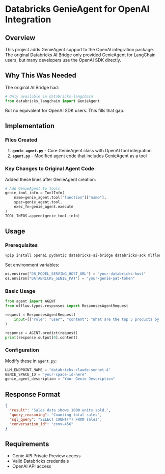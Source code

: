 # Databricks GenieAgent for OpenAI Integration

## Overview

This project adds GenieAgent support to the OpenAI integration package.  
The original Databricks AI Bridge only provided GenieAgent for LangChain users, but many developers use the OpenAI SDK directly.

## Why This Was Needed

The original AI Bridge had:
```python
# Only available in databricks-langchain
from databricks_langchain import GenieAgent
```

But no equivalent for OpenAI SDK users. This fills that gap.

## Implementation

### Files Created

1. **`genie_agent.py`** - Core GenieAgent class with OpenAI tool integration
2. **`agent.py`** - Modified agent code that includes GenieAgent as a tool

### Key Changes to Original Agent Code

Added these lines after GenieAgent creation:

```python
# Add GenieAgent to tools
genie_tool_info = ToolInfo(
    name=genie_agent.tool["function"]["name"],
    spec=genie_agent.tool,
    exec_fn=genie_agent.execute
)
TOOL_INFOS.append(genie_tool_info)
```

## Usage

### Prerequisites

```python
%pip install openai pydantic databricks-ai-bridge databricks-sdk mlflow
```

Set environment variables:
```python
os.environ["DB_MODEL_SERVING_HOST_URL"] = "your-databricks-host"
os.environ["DATABRICKS_GENIE_PAT"] = "your-genie-pat-token"
```

### Basic Usage

```python
from agent import AGENT
from mlflow.types.responses import ResponsesAgentRequest

request = ResponsesAgentRequest(
    input=[{"role": "user", "content": "What are the top 5 products by sales?"}]
)

response = AGENT.predict(request)
print(response.output[0].content)
```

### Configuration

Modify these in `agent.py`:
```python
LLM_ENDPOINT_NAME = "databricks-claude-sonnet-4"
GENIE_SPACE_ID = "your-space-id-here"
genie_agent_description = "Your Genie Description"
```

## Response Format

```json
{
  "result": "Sales data shows 1000 units sold.",
  "query_reasoning": "Counting total sales",
  "sql_query": "SELECT COUNT(*) FROM sales",
  "conversation_id": "conv-456"
}
```

## Requirements

- Genie API Private Preview access
- Valid Databricks credentials
- OpenAI API access
